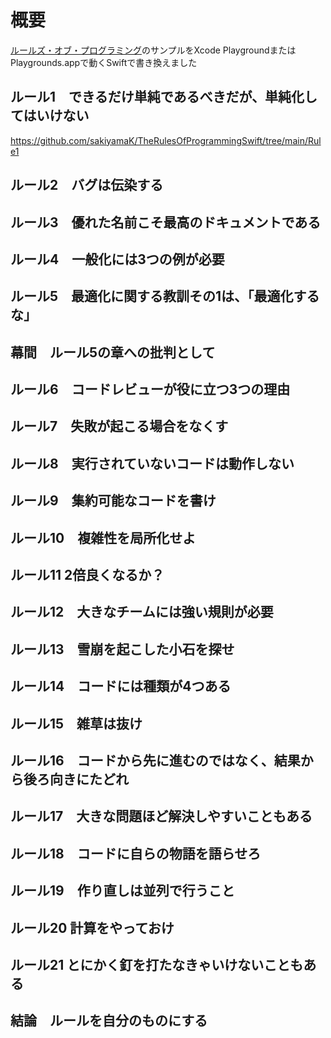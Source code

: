 # 概要
[ルールズ・オブ・プログラミング](https://www.oreilly.co.jp//books/9784814400416/)のサンプルをXcode PlaygroundまたはPlaygrounds.appで動くSwiftで書き換えました

## ルール1　できるだけ単純であるべきだが、単純化してはいけない

https://github.com/sakiyamaK/TheRulesOfProgrammingSwift/tree/main/Rule1

## ルール2　バグは伝染する

## ルール3　優れた名前こそ最高のドキュメントである

## ルール4　一般化には3つの例が必要

## ルール5　最適化に関する教訓その1は、「最適化するな」

## 幕間　ルール5の章への批判として

## ルール6　コードレビューが役に立つ3つの理由

## ルール7　失敗が起こる場合をなくす

## ルール8　実行されていないコードは動作しない

## ルール9　集約可能なコードを書け

## ルール10　複雑性を局所化せよ

## ルール11 2倍良くなるか？

## ルール12　大きなチームには強い規則が必要

## ルール13　雪崩を起こした小石を探せ

## ルール14　コードには種類が4つある

## ルール15　雑草は抜け

## ルール16　コードから先に進むのではなく、結果から後ろ向きにたどれ

## ルール17　大きな問題ほど解決しやすいこともある

## ルール18　コードに自らの物語を語らせろ

## ルール19　作り直しは並列で行うこと

## ルール20 計算をやっておけ

## ルール21 とにかく釘を打たなきゃいけないこともある

## 結論　ルールを自分のものにする


